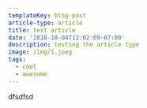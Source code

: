 ```yaml
---
templateKey: blog-post
article-type: article
title: test article
date: '2018-10-04T12:02:09-07:00'
description: testing the article type
image: /img/1.jpeg
tags:
  - cool
  - awesome
---
```

dfsdfsd
